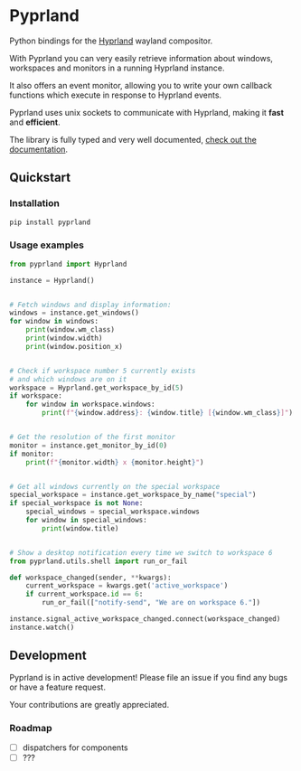 # Pyprland

Python bindings for the [Hyprland](https://hyprland.org/) wayland compositor.

With Pyprland you can very easily retrieve information about windows, workspaces and monitors
in a running Hyprland instance.

It also offers an event monitor, allowing you to write your own callback functions which
execute in response to Hyprland events.

Pyprland uses unix sockets to communicate with Hyprland, making it **fast** and **efficient**.

The library is fully typed and very well documented, [check out the documentation](https://pyprland.docs.lobbes.dev).

## Quickstart

### Installation

```bash
pip install pyprland
```

### Usage examples

```python
from pyprland import Hyprland

instance = Hyprland()


# Fetch windows and display information:
windows = instance.get_windows()
for window in windows:
    print(window.wm_class)
    print(window.width)
    print(window.position_x)


# Check if workspace number 5 currently exists
# and which windows are on it
workspace = Hyprland.get_workspace_by_id(5)
if workspace:
    for window in workspace.windows:
        print(f"{window.address}: {window.title} [{window.wm_class}]")


# Get the resolution of the first monitor
monitor = instance.get_monitor_by_id(0)
if monitor:
    print(f"{monitor.width} x {monitor.height}")


# Get all windows currently on the special workspace
special_workspace = instance.get_workspace_by_name("special")
if special_workspace is not None:
    special_windows = special_workspace.windows
    for window in special_windows:
        print(window.title)


# Show a desktop notification every time we switch to workspace 6
from pyprland.utils.shell import run_or_fail

def workspace_changed(sender, **kwargs):
    current_workspace = kwargs.get('active_workspace')
    if current_workspace.id == 6:
        run_or_fail(["notify-send", "We are on workspace 6."])

instance.signal_active_workspace_changed.connect(workspace_changed)
instance.watch()
```

## Development

Pyprland is in active development! Please file an issue if you find any bugs or have a feature request.

Your contributions are greatly appreciated.

### Roadmap

- [ ] dispatchers for components
- [ ] ???
